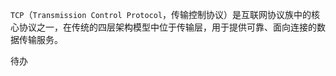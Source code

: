 `TCP`（`Transmission Control Protocol`，传输控制协议）是互联网协议族中的核心协议之一，在传统的四层架构模型中位于传输层，用于提供可靠、面向连接的数据传输服务。

待办